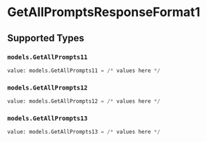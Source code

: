 # GetAllPromptsResponseFormat1


## Supported Types

### `models.GetAllPrompts11`

```python
value: models.GetAllPrompts11 = /* values here */
```

### `models.GetAllPrompts12`

```python
value: models.GetAllPrompts12 = /* values here */
```

### `models.GetAllPrompts13`

```python
value: models.GetAllPrompts13 = /* values here */
```


